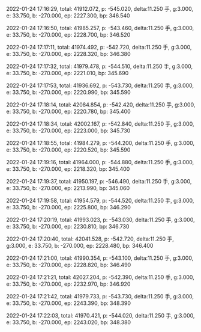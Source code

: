 2022-01-24 17:16:29, total: 41912.072, p: -545.020, delta:11.250 手, g:3.000, e: 33.750, b: -270.000, ep: 2227.300, bp: 346.540

2022-01-24 17:16:50, total: 41985.257, p: -543.460, delta:11.250 手, g:3.000, e: 33.750, b: -270.000, ep: 2228.700, bp: 346.520

2022-01-24 17:17:11, total: 41974.492, p: -542.720, delta:11.250 手, g:3.000, e: 33.750, b: -270.000, ep: 2228.320, bp: 346.380

2022-01-24 17:17:32, total: 41979.478, p: -544.510, delta:11.250 手, g:3.000, e: 33.750, b: -270.000, ep: 2221.010, bp: 345.690

2022-01-24 17:17:53, total: 41936.692, p: -543.730, delta:11.250 手, g:3.000, e: 33.750, b: -270.000, ep: 2220.990, bp: 345.590

2022-01-24 17:18:14, total: 42084.854, p: -542.420, delta:11.250 手, g:3.000, e: 33.750, b: -270.000, ep: 2220.780, bp: 345.400

2022-01-24 17:18:34, total: 42002.167, p: -542.840, delta:11.250 手, g:3.000, e: 33.750, b: -270.000, ep: 2223.000, bp: 345.730

2022-01-24 17:18:55, total: 41984.279, p: -544.200, delta:11.250 手, g:3.000, e: 33.750, b: -270.000, ep: 2220.520, bp: 345.590

2022-01-24 17:19:16, total: 41964.000, p: -544.880, delta:11.250 手, g:3.000, e: 33.750, b: -270.000, ep: 2218.320, bp: 345.400

2022-01-24 17:19:37, total: 41950.197, p: -546.490, delta:11.250 手, g:3.000, e: 33.750, b: -270.000, ep: 2213.990, bp: 345.060

2022-01-24 17:19:58, total: 41954.579, p: -544.520, delta:11.250 手, g:3.000, e: 33.750, b: -270.000, ep: 2225.800, bp: 346.290

2022-01-24 17:20:19, total: 41993.023, p: -543.030, delta:11.250 手, g:3.000, e: 33.750, b: -270.000, ep: 2230.810, bp: 346.730

2022-01-24 17:20:40, total: 42041.528, p: -542.720, delta:11.250 手, g:3.000, e: 33.750, b: -270.000, ep: 2228.480, bp: 346.400

2022-01-24 17:21:00, total: 41990.354, p: -543.100, delta:11.250 手, g:3.000, e: 33.750, b: -270.000, ep: 2228.820, bp: 346.490

2022-01-24 17:21:21, total: 42027.204, p: -542.390, delta:11.250 手, g:3.000, e: 33.750, b: -270.000, ep: 2232.970, bp: 346.920

2022-01-24 17:21:42, total: 41979.733, p: -543.730, delta:11.250 手, g:3.000, e: 33.750, b: -270.000, ep: 2243.390, bp: 348.390

2022-01-24 17:22:03, total: 41970.421, p: -544.020, delta:11.250 手, g:3.000, e: 33.750, b: -270.000, ep: 2243.020, bp: 348.380